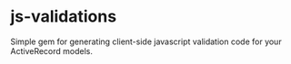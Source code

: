 js-validations
==============

Simple gem for generating client-side javascript validation code for your ActiveRecord models.
